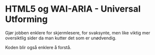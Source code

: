 # HTML5 og WAI-ARIA - Universal Utforming



Gjør jobben enklere for skjermlesere, for svaksynte, men like viktig mer oversiktlig sider da man kutter det som er unødvendig.

Koden blir også enklere å forstå.